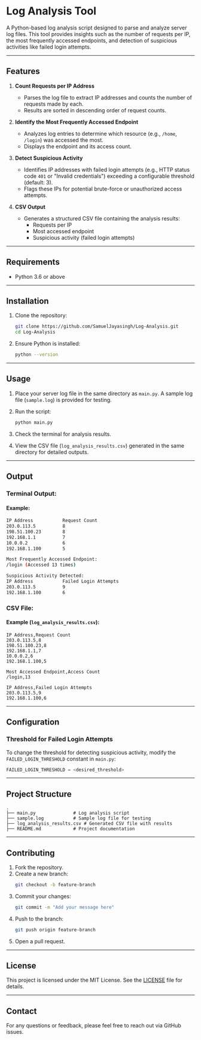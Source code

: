 # **Log Analysis Tool**

A Python-based log analysis script designed to parse and analyze server log files. This tool provides insights such as the number of requests per IP, the most frequently accessed endpoints, and detection of suspicious activities like failed login attempts.

---

## **Features**

1. **Count Requests per IP Address**
   - Parses the log file to extract IP addresses and counts the number of requests made by each.
   - Results are sorted in descending order of request counts.

2. **Identify the Most Frequently Accessed Endpoint**
   - Analyzes log entries to determine which resource (e.g., `/home`, `/login`) was accessed the most.
   - Displays the endpoint and its access count.

3. **Detect Suspicious Activity**
   - Identifies IP addresses with failed login attempts (e.g., HTTP status code `401` or "Invalid credentials") exceeding a configurable threshold (default: 3).
   - Flags these IPs for potential brute-force or unauthorized access attempts.

4. **CSV Output**
   - Generates a structured CSV file containing the analysis results:
     - Requests per IP
     - Most accessed endpoint
     - Suspicious activity (failed login attempts)

---

## **Requirements**

- Python 3.6 or above

---

## **Installation**

1. Clone the repository:
   ```bash
   git clone https://github.com/SamuelJayasingh/Log-Analysis.git
   cd Log-Analysis
   ```

2. Ensure Python is installed:
   ```bash
   python --version
   ```

---

## **Usage**

1. Place your server log file in the same directory as `main.py`. A sample log file (`sample.log`) is provided for testing.

2. Run the script:
   ```bash
   python main.py
   ```

3. Check the terminal for analysis results.

4. View the CSV file (`log_analysis_results.csv`) generated in the same directory for detailed outputs.

---

## **Output**

### Terminal Output:
#### Example:
```bash
IP Address           Request Count
203.0.113.5          8
198.51.100.23        8
192.168.1.1          7
10.0.0.2             6
192.168.1.100        5

Most Frequently Accessed Endpoint:
/login (Accessed 13 times)

Suspicious Activity Detected:
IP Address           Failed Login Attempts
203.0.113.5          9
192.168.1.100        6
```

### CSV File:
#### Example (`log_analysis_results.csv`):
```csv
IP Address,Request Count
203.0.113.5,8
198.51.100.23,8
192.168.1.1,7
10.0.0.2,6
192.168.1.100,5

Most Accessed Endpoint,Access Count
/login,13

IP Address,Failed Login Attempts
203.0.113.5,9
192.168.1.100,6
```

---

## **Configuration**

### **Threshold for Failed Login Attempts**
To change the threshold for detecting suspicious activity, modify the `FAILED_LOGIN_THRESHOLD` constant in `main.py`:
```python
FAILED_LOGIN_THRESHOLD = <desired_threshold>
```

---

## **Project Structure**

```
.
├── main.py              # Log analysis script
├── sample.log           # Sample log file for testing
├── log_analysis_results.csv # Generated CSV file with results
├── README.md            # Project documentation
```

---

## **Contributing**

1. Fork the repository.
2. Create a new branch:
   ```bash
   git checkout -b feature-branch
   ```
3. Commit your changes:
   ```bash
   git commit -m "Add your message here"
   ```
4. Push to the branch:
   ```bash
   git push origin feature-branch
   ```
5. Open a pull request.

---

## **License**

This project is licensed under the MIT License. See the [LICENSE](LICENSE) file for details.

---

## **Contact**

For any questions or feedback, please feel free to reach out via GitHub issues.

